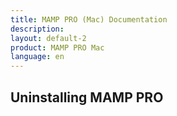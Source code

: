 ```yaml
---
title: MAMP PRO (Mac) Documentation
description: 
layout: default-2
product: MAMP PRO Mac
language: en
---
```


## Uninstalling MAMP PRO
